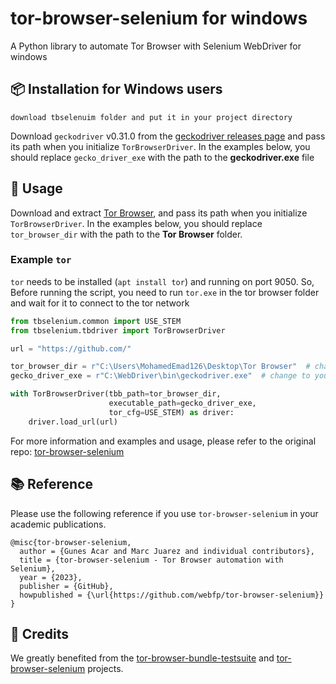 # tor-browser-selenium for windows

A Python library to automate Tor Browser with Selenium WebDriver for windows

## 📦 Installation for Windows users

```
download tbselenuim folder and put it in your project directory
```

Download `geckodriver` v0.31.0 from the [geckodriver releases page](https://github.com/mozilla/geckodriver/releases/)
and pass its path when you initialize `TorBrowserDriver`. In the examples below, you should replace `gecko_driver_exe`
with the path to the **geckodriver.exe** file

## 🚀 Usage

Download and extract [Tor Browser](https://www.torproject.org/projects/torbrowser.html.en), and pass its path when you
initialize `TorBrowserDriver`. In the examples below, you should replace `tor_browser_dir` with the path to the **Tor
Browser** folder.

### Example `tor`

`tor` needs to be installed (`apt install tor`) and running on port 9050.
So, Before running the script, you need to run `tor.exe` in the tor browser folder and wait for it to connect to the tor
network

```python
from tbselenium.common import USE_STEM
from tbselenium.tbdriver import TorBrowserDriver

url = "https://github.com/"

tor_browser_dir = r"C:\Users\MohamedEmad126\Desktop\Tor Browser"  # change to your own tor-browser directory
gecko_driver_exe = r"C:\WebDriver\bin\geckodriver.exe"  # change to your own geckodriver path

with TorBrowserDriver(tbb_path=tor_browser_dir,
                      executable_path=gecko_driver_exe,
                      tor_cfg=USE_STEM) as driver:
    driver.load_url(url)
```

For more information and examples and usage, please refer to the original repo: [tor-browser-selenium](https://github.com/webfp/tor-browser-selenium)


## 📚 Reference

Please use the following reference if you use `tor-browser-selenium` in your academic publications.

```
@misc{tor-browser-selenium,
  author = {Gunes Acar and Marc Juarez and individual contributors},
  title = {tor-browser-selenium - Tor Browser automation with Selenium},
  year = {2023},
  publisher = {GitHub},
  howpublished = {\url{https://github.com/webfp/tor-browser-selenium}}
}
```

## 🙌 Credits

We greatly benefited from
the [tor-browser-bundle-testsuite](https://gitlab.torproject.org/tpo/applications/tor-browser-bundle-testsuite)
and [tor-browser-selenium](https://github.com/isislovecruft/tor-browser-selenium) projects.
